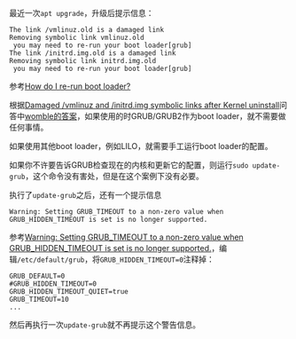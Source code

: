 最近一次`apt upgrade`，升级后提示信息：

```
The link /vmlinuz.old is a damaged link
Removing symbolic link vmlinuz.old 
 you may need to re-run your boot loader[grub]
The link /initrd.img.old is a damaged link
Removing symbolic link initrd.img.old 
 you may need to re-run your boot loader[grub]
```

参考[How do I re-run boot loader?](https://askubuntu.com/questions/518997/how-do-i-re-run-boot-loader)

根据[Damaged /vmlinuz and /initrd.img symbolic links after Kernel uninstall](https://serverfault.com/questions/4427/damaged-vmlinuz-and-initrd-img-symbolic-links-after-kernel-uninstall)问答中[womble的答案](https://serverfault.com/a/4439/99345)，如果使用的时GRUB/GRUB2作为boot loader，就不需要做任何事情。

如果使用其他boot loader，例如LILO，就需要手工运行boot loader的配置。

如果你不许要告诉GRUB检查现在的内核和更新它的配置，则运行`sudo update-grub`，这个命令没有害处，但是在这个案例下没有必要。

执行了`update-grub`之后，还有一个提示信息

```
Warning: Setting GRUB_TIMEOUT to a non-zero value when GRUB_HIDDEN_TIMEOUT is set is no longer supported.
```

参考[Warning: Setting GRUB_TIMEOUT to a non-zero value when GRUB_HIDDEN_TIMEOUT is set is no longer supported.](https://bugs.launchpad.net/ubuntu/+source/grub2/+bug/1258597)，编辑`/etc/default/grub`，将`GRUB_HIDDEN_TIMEOUT=0`注释掉：

```
GRUB_DEFAULT=0
#GRUB_HIDDEN_TIMEOUT=0
GRUB_HIDDEN_TIMEOUT_QUIET=true
GRUB_TIMEOUT=10
...
```

然后再执行一次`update-grub`就不再提示这个警告信息。